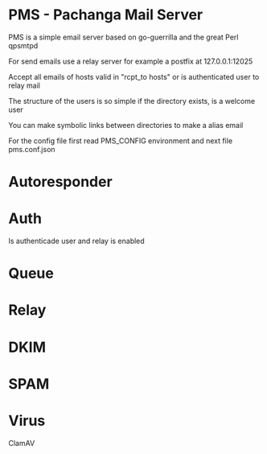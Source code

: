 # PMS - Pachanga Mail Server

PMS is a simple email server based on go-guerrilla and the great Perl qpsmtpd

For send emails use a relay server for example a postfix at 127.0.0.1:12025

Accept all emails of hosts valid in "rcpt_to hosts" or is authenticated user to relay mail

The structure of the users is so simple if the directory exists, is a welcome user

You can make symbolic links between directories to make a alias email

For the config file first read PMS_CONFIG environment and next file pms.conf.json

# Autoresponder

# Auth
  Is authenticade user and relay is enabled

# Queue

# Relay

# DKIM

# SPAM

# Virus
 ClamAV